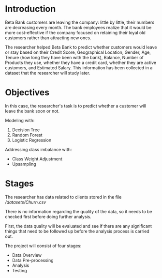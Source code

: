 # Introduction
Beta Bank customers are leaving the company: little by little, their numbers are decreasing every month. The bank employees realize that it would be more cost-effective if the company focused on retaining their loyal old customers rather than attracting new ones.

The researcher helped Beta Bank to predict whether customers would leave or stay based on their Credit Score, Geographical Location, Gender, Age, Tenure (how long they have been with the bank), Balance, Number of Products they use, whether they have a credit card, whether they are active customers, and Estimated Salary. This information has been collected in a dataset that the researcher will study later.

# Objectives
In this case, the researcher's task is to predict whether a customer will leave the bank soon or not.

Modeling with:
1. Decision Tree
2. Random Forest
3. Logistic Regression

Addressing class imbalance with:
- Class Weight Adjustment
- Upsampling

# Stages
The researcher has data related to clients stored in the file */datasets/Churn.csv*

There is no information regarding the quality of the data, so it needs to be checked first before doing further analysis.

First, the data quality will be evaluated and see if there are any significant things that need to be followed up before the analysis process is carried out.

The project will consist of four stages:
- Data Overview
- Data Pre-processing
- Analysis
- Testing